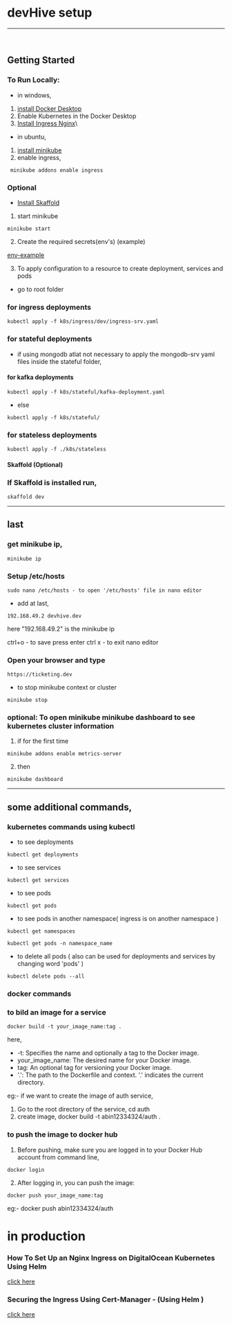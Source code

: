 # devHive setup
---

<br/>

## Getting Started
### To Run Locally:
- in windows,

1. [install Docker Desktop](https://docs.docker.com/get-docker/)
2. Enable Kubernetes in the Docker Desktop
3. [Install Ingress Nginx](https://kubernetes.github.io/ingress-nginx/deploy/)\

- in ubuntu,

1. [install minikube](https://www.linuxbuzz.com/install-minikube-on-ubuntu/) 
2. enable ingress, 
```
 minikube addons enable ingress
```

### Optional

- [Install Skaffold](https://skaffold.dev/docs/install/)
  

1. start minikube

```
minikube start
```

2. Create the required secrets(env's) (example)

[env-example](https://github.com/iam-abin/devHive/blob/master/.env.example)

3. To apply configuration to a resource to create deployment, services and pods

- go to root folder

### for ingress deployments

```
kubectl apply -f k8s/ingress/dev/ingress-srv.yaml
```

### for stateful deployments

- if using mongodb atlat not necessary to apply the mongodb-srv yaml files inside the stateful folder,

#### for kafka deployments
``` 
kubectl apply -f k8s/stateful/kafka-deployment.yaml
```

- else

```
kubectl apply -f k8s/stateful/
```

### for stateless deployments

```
kubectl apply -f ./k8s/stateless
```

#### Skaffold (Optional)

### If Skaffold is installed run,

```
skaffold dev
```

---

## last

### get minikube ip,

```
minikube ip
``` 

### Setup /etc/hosts
```
sudo nano /etc/hosts - to open '/etc/hosts' file in nano editor
```

- add at last,

```
192.168.49.2 devhive.dev
```

here "192.168.49.2" is the minikube ip

ctrl+o - to save
press enter
ctrl x - to exit nano editor


### Open your browser and type 

```
https://ticketing.dev 
```

- to stop minikube context or cluster

```
minikube stop
```

### optional: To open minikube minikube dashboard to see kubernetes cluster information

1. if for the first time

```
minikube addons enable metrics-server
```

2. then

```
minikube dashboard
```

---

## some additional commands,

### kubernetes commands using kubectl

- to see deployments 

```
kubectl get deployments
```
- to see services 

```
kubectl get services
```
- to see pods 

```
kubectl get pods
```    
- to see pods in another namespace( ingress is on another namespace )

```
kubectl get namespaces
```

```
kubectl get pods -n namespace_name
```    

- to delete all pods ( also can be used for deployments and services by changing word 'pods' )

```
kubectl delete pods --all
```


### docker commands

### to bild an image for a service

```
docker build -t your_image_name:tag .
```
here,
- -t: Specifies the name and optionally a tag to the Docker image.
- your_image_name: The desired name for your Docker image.
- tag: An optional tag for versioning your Docker image. 
- '.': The path to the Dockerfile and context. '.' indicates the current directory.

eg:- if we want to create the image of auth service,

1. Go to the root directory of the service,
 cd auth
2. create image,
 docker build -t abin12334324/auth .


### to push the image to docker hub

1. Before pushing, make sure you are logged in to your Docker Hub account from command line,

```
docker login
```

2. After logging in, you can push the image:

```
docker push your_image_name:tag
```

eg:- docker push abin12334324/auth


# in production


### How To Set Up an Nginx Ingress on DigitalOcean Kubernetes Using Helm 

[click here](https://www.digitalocean.com/community/tutorials/how-to-set-up-an-nginx-ingress-on-digitalocean-kubernetes-using-helm)


###  Securing the Ingress Using Cert-Manager  - (Using Helm )

[click here](https://www.digitalocean.com/community/tutorials/how-to-set-up-an-nginx-ingress-on-digitalocean-kubernetes-using-helm#step-4-securing-the-ingress-using-cert-manager)
